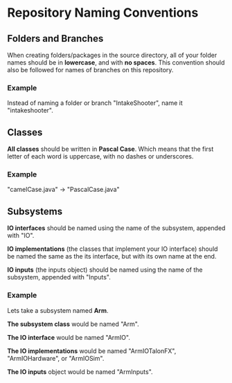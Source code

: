# Repository Naming Conventions

## Folders and Branches
When creating folders/packages in the source directory, all of your folder names should be in **lowercase**, and with **no spaces**. This convention should also be followed for names of branches on this repository.

### Example
Instead of naming a folder or branch "IntakeShooter", name it "intakeshooter".

## Classes
**All classes** should be written in **Pascal Case**. Which means that the first letter of each word is uppercase, with no dashes or underscores.

### Example
"camelCase.java" &#8594; "PascalCase.java"  

## Subsystems

**IO interfaces** should be named using the name of the subsystem, appended with "IO".

**IO implementations** (the classes that implement your IO interface) should be named the same as the its interface, but with its own name at the end.

**IO inputs** (the inputs object) should be named using the name of the subsystem, appended with "Inputs".

### Example
Lets take a subsystem named **Arm**.

**The subsystem class** would be named "Arm".

**The IO interface** would be named "ArmIO".

**The IO implementations** would be named "ArmIOTalonFX", "ArmIOHardware", or "ArmIOSim".

**The IO inputs** object would be named "ArmInputs".